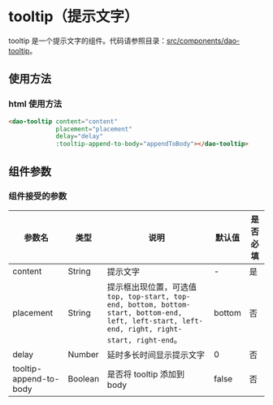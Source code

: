 # tooltip（提示文字）

tooltip 是一个提示文字的组件。代码请参照目录：[src/components/dao-tooltip](../src/components/dao-tooltip)。

## 使用方法

### html 使用方法

```html
<dao-tooltip content="content"
             placement="placement"
             delay="delay"
             :tooltip-append-to-body="appendToBody"></dao-tooltip>
```

## 组件参数

### 组件接受的参数 
|参数名|类型|说明|默认值|是否必填|
|-----|---|----|----|---|
| content | String | 提示文字 |-|是|
| placement | String | 提示框出现位置，可选值 ```top, top-start, top-end, bottom, bottom-start, bottom-end, left, left-start, left-end, right, right-start, right-end```。 |bottom|否|
| delay | Number | 延时多长时间显示提示文字 |0|否|
| tooltip-append-to-body | Boolean | 是否将 tooltip 添加到 body |false|否|

